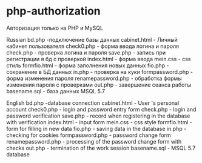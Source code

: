 # php-authorization
Авторизация только на PHP и MySQL 

Russian
bd.php -подключение базы данных
cabinet.html - Личный кабинет пользователя
check0.php - форма ввода логина и пароля
check.php - проверка логина и пароля
save.php - запись при регистрации в бд с проверкой
index.html - форма ввода
mein.css - css стиль
formfio.html - форма заполнения новых данных
fio.php - сохранение в БД данных
in.php - проверка на куки
formpassword.php  - форма изменения пароля
renamepassword.php - обработка формы изменения пароля с проверками
out.php - завершение сеанса работы
basename.sql - база данных MSQL 5.7

English
bd.php -database
connection cabinet.html - User
's personal account
check0.php - login and password entry form check.php - login and password verification
save.php - record when registering in the database with verification
index.html - input form
mein.css - css style
formfio.html - form for filling in new data
fio.php - saving data in the database
in.php - checking for cookies
formpassword.php - password change form
renamepassword.php - processing of the password change form with checks
out.php - termination of the work session
basename.sql - MSQL 5.7 database